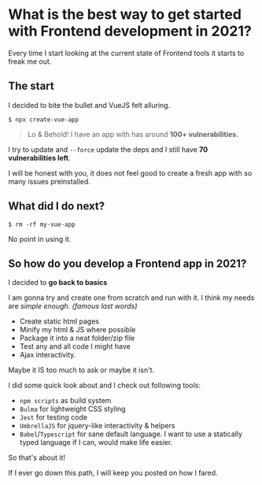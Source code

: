 <!--
.. title: My Frontend Adventure (2021)
.. slug: my-frontend-adventure-2021
.. date: 2021-01-13 00:15:05 UTC+01:00
.. tags: frontend, nightmare, from-scratch
.. category: 
.. link: 
.. description: What is the best way to get started with Frontend development in 2021? Brief summary of what I found and what I intend to do next.
.. type: text
-->

# What is the best way to get started with Frontend development in 2021?

Every time I start looking at the current state of Frontend tools it starts to freak me out.

## The start

I decided to bite the bullet and VueJS felt alluring.

```
$ npx create-vue-app
```

> Lo & Behold! I have an app with has around **100+ vulnerabilities.**

I try to update and `--force` update the deps and I still have **70 vulnerabilities left**.

I will be honest with you, it does not feel good to create a fresh app with so many issues preinstalled.

## What did I do next?

```
$ rm -rf my-vue-app
```

No point in using it.

## So how do you develop a Frontend app in 2021?

I decided to **go back to basics**

I am gonna try and create one from scratch and run with it.
I think my needs are _simple enough. (famous last words)_

- Create static html pages
- Minify my html & JS where possible
- Package it into a neat folder/zip file
- Test any and all code I might have
- Ajax interactivity.

Maybe it IS too much to ask or maybe it isn't.

I did some quick look about and I check out following tools:

- `npm scripts` as build system
- `Bulma` for lightweight CSS styling
- `Jest` for testing code
- `UmbrellaJS` for jquery-like interactivity & helpers
- `Babel`/`Typescript` for sane default language. I want to use a statically typed language if I can, would make life easier.

So that's about it!

If I ever go down this path, I will keep you posted on how I fared.
